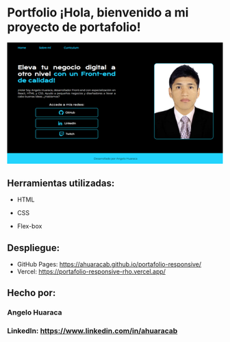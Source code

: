 # Portfolio ¡Hola, bienvenido a mi proyecto de portafolio!

![imagen](assets/portafolio.png)

## Herramientas utilizadas:

- HTML

- CSS

- Flex-box

## Despliegue:

- GitHub Pages: https://ahuaracab.github.io/portafolio-responsive/
- Vercel: https://portafolio-responsive-rho.vercel.app/

## Hecho por:

### Angelo Huaraca

### LinkedIn: https://www.linkedin.com/in/ahuaracab
